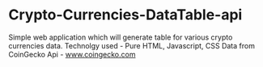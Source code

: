 # Crypto-Currencies-DataTable-api
Simple web application which will generate table for various crypto currencies data.
Technolgy used - Pure HTML, Javascript, CSS
Data from CoinGecko Api - www.coingecko.com
